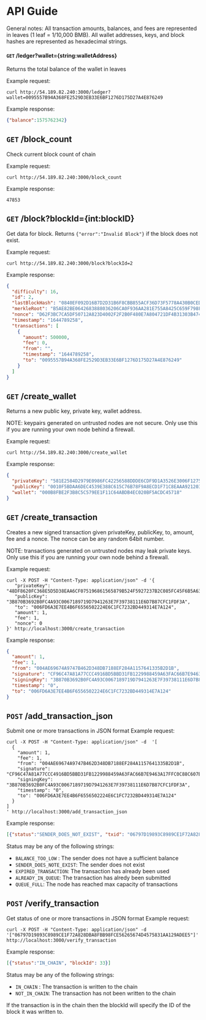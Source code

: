 # API Guide
General notes:
All transaction amounts, balances, and fees are represented in leaves (1 leaf = 1/10,000 BMB).
All wallet addresses, keys, and block hashes are represented as hexadecimal strings.

#### `GET` /ledger?wallet={string:walletAddress}
Returns the total balance of the wallet in leaves 

Example request:

```
curl http://54.189.82.240:3000/ledger?wallet=0095557B94A368FE2529D3EB33E6BF1276D175D27A4E876249
```

Example response:
```json
{"balance":1575762342}
```


## `GET` /block_count
Check current block count of chain

Example request:
```
curl http://54.189.82.240:3000/block_count
```

Example response:
```
47853
```

## `GET` /block?blockId={int:blockID}
Get data for block. Returns `{"error":"Invalid Block"}` if the block does not exist.

Example request:
```
curl http://54.189.82.240:3000/block?blockId=2
```

Example response:
```json
{
  "difficulty": 16,
  "id": 2,
  "lastBlockHash": "0840EF092D16B7D2D31B6F8CBB855ACF36D73F5778A430B0CEDB93A6E33AF750",
  "merkleRoot": "B5AE82BE0642683888036206CA0F936AA281E755A8425C659F798F46A45699BD",
  "nonce": "D62F3BC7CA5DF50712A823D4002F2F2B0F480E7A804721DF4B31303B474644A2",
  "timestamp": "1644789258",
  "transactions": [
    {
      "amount": 500000,
      "fee": 0,
      "from": "",
      "timestamp": "1644789258",
      "to": "0095557B94A368FE2529D3EB33E6BF1276D175D27A4E876249"
    }
  ]
}

```

## `GET` /create_wallet
Returns a new public key, private key, wallet address. 

NOTE: keypairs generated on untrusted nodes are not secure. Only use this if you are running your own node behind a firewall.

Example request:
```
curl http://54.189.82.240:3000/create_wallet
```

Example response:
```json
{
  "privateKey": "581E2584D2979E0986FC42256588DDDE6CDF9D1A3526E3006F127557DF14EE4DFBCBAE1A08997F3B140A927505255647D4856639971EF879AAEB991BF11C98BE",
  "publicKey": "0010F5BDAA6DEC4539E388C615C76B78F9A8ECD1F71C8EAAA92120329B2B41E5",
  "wallet": "000B8FBE2F3B8C5C579EE1F11C64ABDB4EC020BF5ACDC45718"
}
```

## `GET` /create_transaction
Creates a new signed transaction given privateKey, publicKey, to, amount, fee and a nonce. The nonce can be any random 64bit number.

NOTE: transactions generated on untrusted nodes may leak private keys. Only use this if you are running your own node behind a firewall.

Example request:
```
curl -X POST -H "Content-Type: application/json" -d '{
   "privateKey": "48DF8620FC368E5D5D38EAA6CF075196861565879B524F5927237B2C085FC45F6B5A635A11B1EAB863C27DFFCB167886C85AC11E882789FC4D110C9904FE14E3",
   "publicKey": "3B870B3692B0FC4A93C0067189719D7941263E7F39738111E6D7B87CFC1FDF3A",
   "to": "006FD6A3E7EE4B6F6556502224E6C1FC7232BD449314E7A124",
   "amount": 1,
   "fee": 1,
   "nonce": 0
}' http://localhost:3000/create_transaction

```

Example response:
```json
{
  "amount": 1,
  "fee": 1,
  "from": "004AE69674A9747B462D348DB7188EF284A1157641335B2D1B",
  "signature": "CF96C47A81A77CCC4916BD5BBD31FB1229988459A63FAC66B7E9463A17FFC0C88C607BB6F7979E7B1D60B19764BED229684521CEB3DC5E334FB7C8663E49C00F",
  "signingKey": "3B870B3692B0FC4A93C0067189719D7941263E7F39738111E6D7B87CFC1FDF3A",
  "timestamp": "0",
  "to": "006FD6A3E7EE4B6F6556502224E6C1FC7232BD449314E7A124"
}
```

## `POST` /add_transaction_json 
Submit one or more transactions in JSON format
Example request:
```
curl -X POST -H "Content-Type: application/json" -d  '[
  {
    "amount": 1,
    "fee": 1,
    "from": "004AE69674A9747B462D348DB7188EF284A1157641335B2D1B",
    "signature": "CF96C47A81A77CCC4916BD5BBD31FB1229988459A63FAC66B7E9463A17FFC0C88C607BB6F7979E7B1D60B19764BED229684521CEB3DC5E334FB7C8663E49C00F",
    "signingKey": "3B870B3692B0FC4A93C0067189719D7941263E7F39738111E6D7B87CFC1FDF3A",
    "timestamp": "0",
    "to": "006FD6A3E7EE4B6F6556502224E6C1FC7232BD449314E7A124"
  }
]
' http://localhost:3000/add_transaction_json
```

Example response:
```json
[{"status":"SENDER_DOES_NOT_EXIST", "txid": "06797D19893C8989CE1F72A828DBA8FBB98FCE56265674D4575831AA129ADEE5"}]
```

Status may be any of the following strings:
* `BALANCE_TOO_LOW` : The sender does not have a sufficient balance
* `SENDER_DOES_NOTE_EXIST`: The sender does not exist
* `EXPIRED_TRANSACTION`: The transaction has already been used
* `ALREADY_IN_QUEUE`: The transaction has alredy been submitted
* `QUEUE_FULL`: The node has reached max capacity of transactions


## `POST` /verify_transaction
Get status of one or more transactions in JSON format
Example request:
```
curl -X POST -H "Content-Type: application/json" -d  '["06797D19893C8989CE1F72A828DBA8FBB98FCE56265674D4575831AA129ADEE5"]' http://localhost:3000/verify_transaction
```

Example response:
```json
[{"status":"IN_CHAIN", "blockId": 33}]
```

Status may be any of the following strings:
* `IN_CHAIN` : The transaction is written to the chain
* `NOT_IN_CHAIN`: The transaction has not been written to the chain

If the transaction is in the chain then the blockId will specify the ID of the block it was written to.

